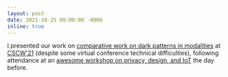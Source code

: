 ```yaml
---
layout: post
date: 2021-10-25 00:00:00 -0000
inline: true
---
```

I presented our work on [comparative work on dark patterns in modalities](https://dl.acm.org/doi/10.1145/3479521) at [CSCW'21](https://cscw.acm.org/2021/) (despite some virtual conference technical difficulties), following attendance at an [awesome workshop on privacy, design, and IoT](https://pearl.umd.edu/cscw2021-workshop/) the day before.

